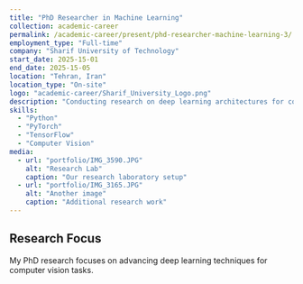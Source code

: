 ```yaml
---
title: "PhD Researcher in Machine Learning"
collection: academic-career
permalink: /academic-career/present/phd-researcher-machine-learning-3/
employment_type: "Full-time"
company: "Sharif University of Technology"
start_date: 2025-15-01
end_date: 2025-15-05
location: "Tehran, Iran"
location_type: "On-site"
logo: "academic-career/Sharif_University_Logo.png"
description: "Conducting research on deep learning architectures for computer vision applications."
skills:
  - "Python"
  - "PyTorch"
  - "TensorFlow"
  - "Computer Vision"
media:
  - url: "portfolio/IMG_3590.JPG"
    alt: "Research Lab"
    caption: "Our research laboratory setup"
  - url: "portfolio/IMG_3165.JPG"
    alt: "Another image"
    caption: "Additional research work"
---
```


## Research Focus

My PhD research focuses on advancing deep learning techniques for computer vision tasks.
